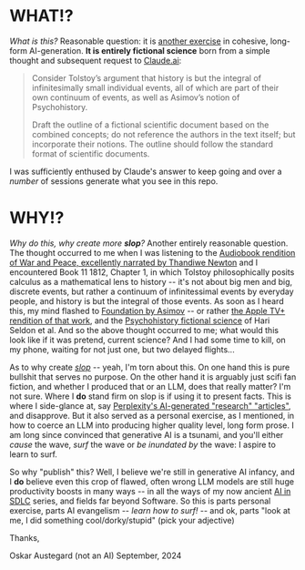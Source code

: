 # WHAT⁉️
_What is this?_  Reasonable question: it is [another exercise](https://austegard.com/AI-in-SDLC/) in cohesive, long-form AI-generation. **It is entirely fictional science** born from a simple thought and subsequent request to [Claude.ai](https://claude.ai):

> Consider Tolstoy’s argument that history is but the integral of infinitesimally small individual events, all of which are part of their own continuum of events, as well as Asimov’s notion of Psychohistory.
>
> Draft the outline of a fictional scientific document based on the combined concepts; do not reference the authors in the text itself; but incorporate their notions. The outline should follow the standard format of scientific documents.

I was sufficiently enthused by Claude's answer to keep going and over a _number_ of sessions generate what you see in this repo.  

# WHY⁉️
_Why do this, why create more **slop**?_ Another entirely reasonable question.  The thought occurred to me when I was listening to the [Audiobook rendition of War and Peace, excellently narrated by Thandiwe Newton](https://www.audible.com/pd/War-and-Peace-Audiobook/B095TS6LLR) and I encountered Book 11 1812, Chapter 1, in which Tolstoy philosophically posits calculus as a mathematical lens to history -- it's not about big men and big, discrete events, but rather a continuum of infinitessimal events by everyday people, and history is but the integral of those events.  As soon as I heard this, my mind flashed to [Foundation by Asimov](https://en.wikipedia.org/wiki/Foundation_(book_series)) -- or rather [the Apple TV+ rendition of that work](https://en.wikipedia.org/wiki/Foundation_(TV_series)), and the [Psychohistory fictional science](https://en.wikipedia.org/wiki/Psychohistory_(fictional_science)) of Hari Seldon et al. And so the above thought occurred to me; what would this look like if it was pretend, current science?  And I had some time to kill, on my phone, waiting for not just one, but two delayed flights...

As to why create [_slop_](https://simonwillison.net/2024/May/8/slop/) -- yeah, I'm torn about this.  On one hand this is pure bullshit that serves no purpose. On the other hand it is arguably just scifi fan fiction, and whether I produced that or an LLM, does that really matter? I'm not sure. Where I **do** stand firm on slop is if using it to present facts.  This is where I side-glance at, say [Perplexity's AI-generated "research" "articles"](https://www.perplexity.ai/discover), and disapprove.
But it also served as a personal exercise, as I mentioned, in how to coerce an LLM into producing higher quality level, long form prose. I am long since convinced that generative AI is a tsunami, and you'll either _cause_ the wave, _surf_ the wave or _be inundated by_ the wave: I aspire to learn to surf.

So why "publish" this?  Well, I believe we're still in generative AI infancy, and I **do** believe even this crop of flawed, often wrong LLM models are still huge productivity boosts in many ways -- in all the ways of my now ancient [AI in SDLC](https://austegard.com/AI-in-SDLC/) series, and fields far beyond Software.  So this is parts personal exercise, parts AI evangelism -- _learn how to surf!_ -- and ok, parts "look at me, I did something cool/dorky/stupid" (pick your adjective)

Thanks,

Oskar Austegard (not an AI)
September, 2024
